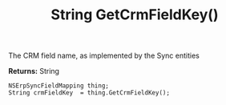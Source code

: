 ﻿---
uid: crmscript_ref_NSErpSyncFieldMapping_GetCrmFieldKey
title: String GetCrmFieldKey()
intellisense: NSErpSyncFieldMapping.GetCrmFieldKey
keywords: NSErpSyncFieldMapping, GetCrmFieldKey
so.topic: reference
---

The CRM field name, as implemented by the Sync entities

**Returns:** String


```crmscript
NSErpSyncFieldMapping thing;
String crmFieldKey  = thing.GetCrmFieldKey();
```


